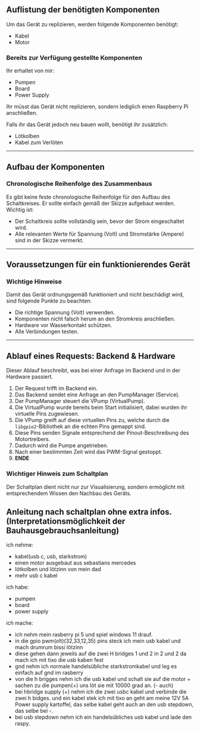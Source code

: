 ## Auflistung der benötigten Komponenten

Um das Gerät zu replizieren, werden folgende Komponenten benötigt:

- Kabel
- Motor

### Bereits zur Verfügung gestellte Komponenten
Ihr erhaltet von mir:
- Pumpen
- Board
- Power Supply

Ihr müsst das Gerät nicht replizieren, sondern lediglich einen Raspberry Pi anschließen.

Falls ihr das Gerät jedoch neu bauen wollt, benötigt ihr zusätzlich:
- Lötkolben
- Kabel zum Verlöten

---

## Aufbau der Komponenten

### Chronologische Reihenfolge des Zusammenbaus
Es gibt keine feste chronologische Reihenfolge für den Aufbau des Schaltkreises. Er sollte einfach gemäß der Skizze aufgebaut werden. Wichtig ist:
- Der Schaltkreis sollte vollständig sein, bevor der Strom eingeschaltet wird.
- Alle relevanten Werte für Spannung (Volt) und Stromstärke (Ampere) sind in der Skizze vermerkt.

---

## Voraussetzungen für ein funktionierendes Gerät

### Wichtige Hinweise
Damit das Gerät ordnungsgemäß funktioniert und nicht beschädigt wird, sind folgende Punkte zu beachten:
- Die richtige Spannung (Volt) verwenden.
- Komponenten nicht falsch herum an den Stromkreis anschließen.
- Hardware vor Wasserkontakt schützen.
- Alle Verbindungen testen.

---

## Ablauf eines Requests: Backend & Hardware

Dieser Ablauf beschreibt, was bei einer Anfrage im Backend und in der Hardware passiert.

1. Der Request trifft im Backend ein.
2. Das Backend sendet eine Anfrage an den PumpManager (Service).
3. Der PumpManager steuert die VPump (VirtualPump).
4. Die VirtualPump wurde bereits beim Start initialisiert, dabei wurden ihr virtuelle Pins zugewiesen.
5. Die VPump greift auf diese virtuellen Pins zu, welche durch die `libgpio2`-Bibliothek an die echten Pins gemappt sind.
6. Diese Pins senden Signale entsprechend der Pinout-Beschreibung des Motortreibers.
7. Dadurch wird die Pumpe angetrieben.
8. Nach einer bestimmten Zeit wird das PWM-Signal gestoppt.
9. **ENDE**

### Wichtiger Hinweis zum Schaltplan
Der Schaltplan dient nicht nur zur Visualisierung, sondern ermöglicht mit entsprechendem Wissen den Nachbau des Geräts.

## Anleitung nach schaltplan ohne extra infos.(Interpretationsmöglichkeit der Bauhausgebrauchsanleitung)
ich nehme:
* kabel(usb c, usb, starkstrom)
* einen motor ausgebaut aus sebastians mercedes
* lötkolben und lötzinn von mein dad
* mehr usb c kabel

ich habe:
* pumpen
* board
* power supply

ich mache:
* ich nehm mein rasberry pi 5 und spiel windows 11 drauf.
* in die gpio pwm(olt)(32,33,12,35) pins steck ich mein usb kabel und mach drumrum bissi lötzinn
* diese gehen dann jeweils auf die zwei H bridges 1 und 2 in 2 und 2 da mach ich mit tixo die usb kaben fest
* gnd nehm ich normale handelsübliche starkstromkabel und leg es einfach auf gnd im rasberry
* von die h brigges nehm ich die usb kabel und schalt sie auf die motor + sachen zu die pumpen(+) uns löt sie mit 10000 grad an. (- auch)
* bei hbridge supply (+) nehm ich die zwei usbc kabel und verbinde die zwei h bidges. und ein kabel stek ich mit tixo an geht am meine 12V 5A Power supply kartoffel, das selbe kabel geht auch an den usb stepdown, das selbe bei -.
* bei usb stepdown nehm ich ein handelsübliches usb kabel und lade den raspy.
